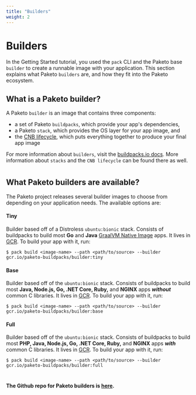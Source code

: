 ```yaml
---
title: "Builders"
weight: 2
---
```


# Builders
In the Getting Started tutorial, you used the `pack` CLI and the Paketo base `builder` to create a runnable image with your application. This section explains what Paketo `builders` are, and how they fit into the Paketo ecosystem.

## What is a Paketo builder?
A Paketo `builder` is an image that contains three components:
* a set of Paketo `buildpacks`, which provide your app's dependencies,
* a Paketo `stack`, which provides the OS layer for your app image, and
* the [CNB lifecycle](https://buildpacks.io/docs/concepts/components/lifecycle/), which puts everything together to produce your final app image


For more information about `builders`, visit the [buildpacks.io docs](https://buildpacks.io/docs/concepts/components/builder/). More information about `stacks` and the `CNB lifecycle` can be found there as well.

#
## What Paketo builders are available?
The Paketo project releases several builder images to choose from depending on your application needs. The available options are:

#### Tiny
Builder based off of a Distroless `ubuntu:bionic` stack. Consists of buildpacks to build most **Go** and **Java** [GraalVM Native Image](https://www.graalvm.org/docs/reference-manual/native-image/) apps. It lives in [GCR](gcr.io/paketo-buildpacks/builder:tiny). To build your app with it, run:

```
$ pack build <image-name> --path <path/to/source> --builder gcr.io/paketo-buildpacks/builder:tiny
```

#### Base
Builder based off of the `ubuntu:bionic` stack. Consists of buildpacks to build most **Java, Node.js, Go, .NET Core, Ruby,** and **NGINX** apps _**without**_ common C libraries. It lives in [GCR](gcr.io/paketo-buildpacks/builder:base). To build your app with it, run:


```
$ pack build <image-name> --path <path/to/source> --builder gcr.io/paketo-buildpacks/builder:base
```
#### Full
Builder based off of the `ubuntu:bionic` stack. Consists of buildpacks to build most **PHP, Java, Node.js, Go, .NET Core, Ruby,** and **NGINX** apps _**with**_ common C libraries. It lives in [GCR](gcr.io/paketo-buildpacks/builder:full). To build your app with it, run:

```
$ pack build <image-name> --path <path/to/source> --builder gcr.io/paketo-buildpacks/builder:full
```
#
#### The Github repo for Paketo builders is [here](https://github.com/paketo-buildpacks/builder).
